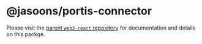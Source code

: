 # @jasoons/portis-connector

Please visit the [parent `web3-react` repository](https://github.com/NoahZinsmeister/web3-react) for documentation and details on this packge.
